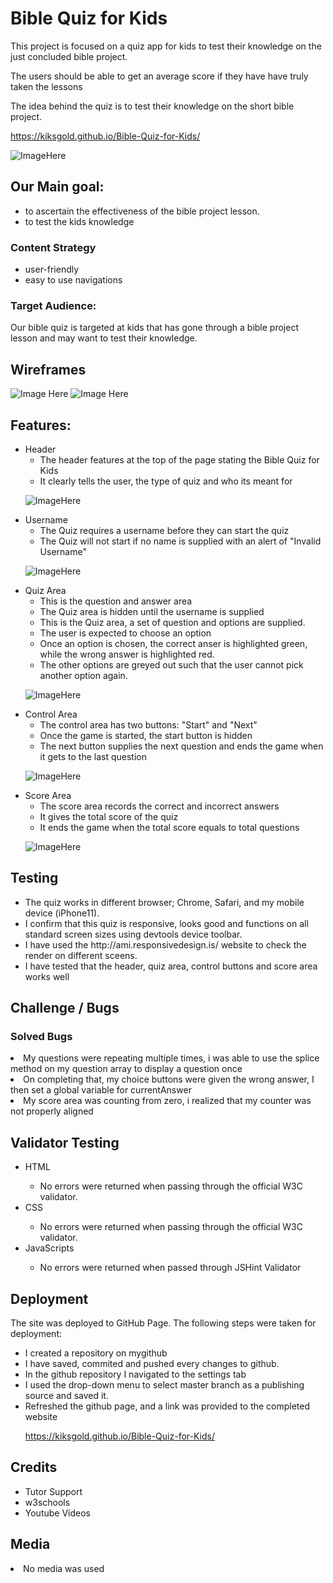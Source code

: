 # Bible Quiz for Kids

This project is focused on a quiz app for kids to test their knowledge on the just concluded bible project.

<p>The users should be able to get an average score if they have have truly taken the lessons</p>
<p>The idea behind the quiz is to test their knowledge on the short bible project.</p>

https://kiksgold.github.io/Bible-Quiz-for-Kids/

![ImageHere](./docs/features/amiresponsive.png)

## Our Main goal:
<ul>
<li> to ascertain the effectiveness of the bible project lesson.
<li> to test the kids knowledge
</ul>

### Content Strategy
<ul>
<li> user-friendly
<li> easy to use navigations
</ul>

### Target Audience:
Our bible quiz is targeted at kids that has gone through a bible project lesson and may want to test their knowledge.

## Wireframes
![Image Here](./docs/wireframes/web_wireframe.png)
![Image Here](./docs/wireframes/mobile_wireframe.png)

## Features:
<ul>
<li> Header
    <ul>
    <li>The header features at the top of the page stating the Bible Quiz for Kids</li>
    <li>It clearly tells the user, the type of quiz and who its meant for</li> 
    </ul>

![ImageHere](./docs/features/header.png)

<li> Username 
    <ul>
    <li>The Quiz requires a username before they can start the quiz</li>
    <li> The Quiz will not start if no name is supplied with an alert of "Invalid Username"</li>
    </ul>

![ImageHere](./docs/features/username.png)

<li> Quiz Area
    <ul>
    <li>This is the question and answer area</li>
    <li>The Quiz area is hidden until the username is supplied</li>
    <li>This is the Quiz area, a set of question and options are supplied.</li>
    <li> The user is expected to choose an option </li>
    <li> Once an option is chosen, the correct anser is highlighted green, while the wrong answer is highlighted red.</li>
    <li> The other options are greyed out such that the user cannot pick another option again.</li>
    </ul>

![ImageHere](./docs/features/quizarea.png)

<li> Control Area
    <ul>
    <li>The control area has two buttons: "Start" and "Next"</li>
    <li>Once the game is started, the start button is hidden</li>
    <li>The next button supplies the next question and ends the game when it gets to the last question</li>
    </ul>

![ImageHere](./docs/features/controlarea.png)

<li> Score Area
    <ul>
    <li>The score area records the correct and incorrect answers</li>
    <li> It gives the total score of the quiz</li>
    <li> It ends the game when the total score equals to total questions</li>
    </ul>

![ImageHere](./docs/features/scorearea.png)

</ul>

## Testing
<ul>
<li> The quiz works in different browser; Chrome, Safari, and my mobile device (iPhone11). </li>
<li> I confirm that this quiz is responsive, looks good and functions on all standard screen sizes using devtools device toolbar. </li>
<li> I have used the http://ami.responsivedesign.is/ website to check the render on different sceens. </li>
<li> I have tested that the header, quiz area, control buttons and score area works well </li>
</ul>

## Challenge / Bugs
### Solved Bugs
<li>My questions were repeating multiple times, i was able to use the splice method on my question array to display a question once</li>
<li>On completing that, my choice buttons were given the wrong answer, I then set a global variable for currentAnswer</li>
<li>My score area was counting from zero, i realized that my counter was not properly aligned</li>

## Validator Testing
<ul>
<li>HTML </li>
<ul>
<li> No errors were returned when passing through the official W3C validator. </li>
</ul>
<li>CSS </li>
<ul>
<li> No errors were returned when passing through the official W3C validator. </li>
</ul>
<li>JavaScripts</li>
<ul>
<li>No errors were returned when passed through JSHint Validator </li>
</ul>
</ul>

## Deployment
The site was deployed to GitHub Page. The following steps were taken for deployment:
<ul>
<li> I created a repository on mygithub </li>
<li> I have saved, commited and pushed every changes to github.</li>
<li>In the github repository I navigated to the settings tab </li> 
<li> I used the drop-down menu to select master branch as a publishing source and saved it. </li>
<li> Refreshed the github page, and a link was provided to the completed website

https://kiksgold.github.io/Bible-Quiz-for-Kids/
</ul>

## Credits
<ul>
<li>Tutor Support</li>
<li>w3schools</li>
<li>Youtube Videos</li>
</ul>

## Media
<li>No media was used</li>